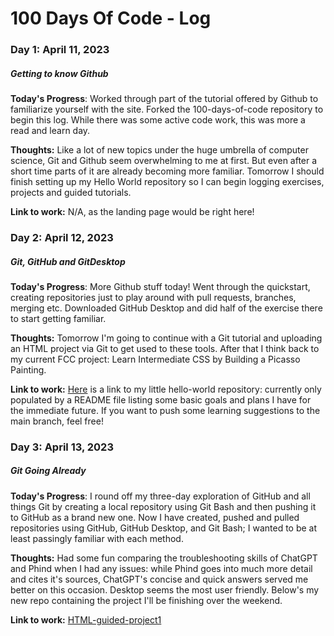 # 100 Days Of Code - Log

### Day 1: April 11, 2023
##### *Getting to know Github*

**Today's Progress**: Worked through part of the tutorial offered by Github to familiarize yourself with the site. Forked the 100-days-of-code repository to begin this log. While there was some active code work, this was more a read and learn day.

**Thoughts:** Like a lot of new topics under the huge umbrella of computer science, Git and Github seem overwhelming to me at first. But even after a short time parts of it are already becoming more familiar. Tomorrow I should finish setting up my Hello World repository so I can begin logging exercises, projects and guided tutorials.

**Link to work:** N/A, as the landing page would be right here!

### Day 2: April 12, 2023
##### *Git, GitHub and GitDesktop*

**Today's Progress**: More Github stuff today! Went through the quickstart, creating repositories just to play around with pull requests, branches, merging etc. Downloaded GitHub Desktop and did half of the exercise there to start getting familiar.

**Thoughts:** Tomorrow I'm going to continue with a Git tutorial and uploading an HTML project via Git to get used to these tools. After that I think back to my current FCC project: Learn Intermediate CSS by Building a Picasso Painting.

**Link to work:** [Here](https://github.com/MojoBoingo/hello-world) is a link to my little hello-world repository: currently only populated by a README file listing some basic goals and plans I have for the immediate future. If you want to push some learning suggestions to the main branch, feel free!

### Day 3: April 13, 2023
##### *Git Going Already*

**Today's Progress**: I round off my three-day exploration of GitHub and all things Git by creating a local repository using Git Bash and then pushing it to GitHub as a brand new one. Now I have created, pushed and pulled repositories using GitHub, GitHub Desktop, and Git Bash; I wanted to be at least passingly familiar with each method.

**Thoughts:** Had some fun comparing the troubleshooting skills of ChatGPT and Phind when I had any issues: while Phind goes into much more detail and cites it's sources, ChatGPT's concise and quick answers served me better on this occasion. Desktop seems the most user friendly. Below's my new repo containing the project I'll be finishing over the weekend.

**Link to work:** [HTML-guided-project1](https://github.com/MojoBoingo/HTML-guided-project1.git)
